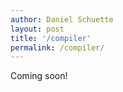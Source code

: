 ```yaml
---
author: Daniel Schuette
layout: post
title: '/compiler'
permalink: /compiler/
---
```


Coming soon!
